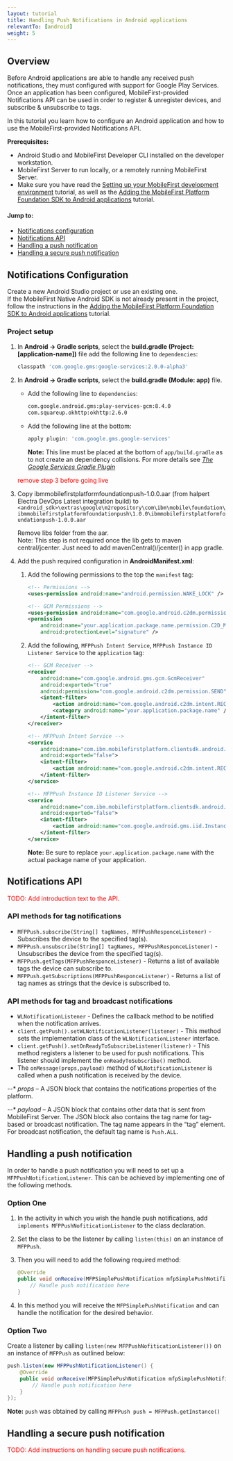 ```yaml
---
layout: tutorial
title: Handling Push Notifications in Android applications
relevantTo: [android]
weight: 5
---
```


## Overview
Before Android applications are able to handle any received push notifications, they must configured with support for Google Play Services. Once an application has been configured, MobileFirst-provided Notifications API can be used in order to register &amp; unregister devices, and subscribe &amp; unsubscribe to tags.

In this tutorial you learn how to configure an Android application and how to use the MobileFirst-provided Notifications API.

**Prerequisites:** 

* Android Studio and MobileFirst Developer CLI installed on the developer workstation.  
* MobileFirst Server to run locally, or a remotely running MobileFirst Server.
* Make sure you have read the [Setting up your MobileFirst development environment](../../../setting-up-your-development-environment/index) tutorial, as well as the [Adding the MobileFirst Platform Foundation SDK to Android applications](../../../adding-the-mfpf-sdk/android) tutorial.

#### Jump to:

* [Notifications configuration](#notifications-configuration)
* [Notifications API](#notifications-api)
* [Handling a push notification](#handling-a-push-notification)
* [Handling a secure push notification](#handling-a-secure-push-notification)

## Notifications Configuration
Create a new Android Studio project or use an existing one.  
If the MobileFirst Native Android SDK is not already present in the project, follow the instructions in the [Adding the MobileFirst Platform Foundation SDK to Android applications](../../../adding-the-mfpf-sdk/android) tutorial.

### Project setup

1. In **Android → Gradle scripts**, select the **build.gradle (Project: [application-name])** file add the following line to `dependencies`: 

	```bash
	classpath 'com.google.gms:google-services:2.0.0-alpha3'
	```

3. In **Android → Gradle scripts**, select the **build.gradle (Module: app)** file.
	- Add the following line to `dependencies`:
		
		```bash
		com.google.android.gms:play-services-gcm:8.4.0
		com.squareup.okhttp:okhttp:2.6.0
		```
	- Add the following line at the bottom:

		```bash
		apply plugin: 'com.google.gms.google-services'
		```

		**Note:** This line must be placed at the bottom of `app/build.gradle` as to not create an dependency collisions. For more details see [*The Google Services Gradle Plugin*](https://developers.google.com/android/guides/google-services-plugin)

	<span style="color:red"> remove step 3 before going live</span>

3. Copy ibmmobilefirstplatformfoundationpush-1.0.0.aar (from halpert Electra DevOps Latest integration build) to `<android_sdk>\extras\google\m2repository\com\ibm\mobile\foundation\ibmmobilefirstplatformfoundationpush\1.0.0\ibmmobilefirstplatformfoundationpush-1.0.0.aar`

   	Remove libs folder from the aar.  
   	Note: This step is not required once the lib gets to maven central/jcenter. Just need to add mavenCentral()/jcenter() in app gradle.

4. Add the push required configuration in **AndroidManifest.xml**:

	1. Add the following permissions to the top the `manifest` tag:

		```xml
		<!-- Permissions -->
    	<uses-permission android:name="android.permission.WAKE_LOCK" />
		
    	<!-- GCM Permissions -->
    	<uses-permission android:name="com.google.android.c2dm.permission.RECEIVE" />
    	<permission
    	    android:name="your.application.package.name.permission.C2D_MESSAGE"
    	    android:protectionLevel="signature" />

		```

	2. Add the following, `MFPPush Intent Service`, `MFPPush Instance ID Listener Service` to the `application` tag:

		```xml
        <!-- GCM Receiver -->
        <receiver
            android:name="com.google.android.gms.gcm.GcmReceiver"
            android:exported="true"
            android:permission="com.google.android.c2dm.permission.SEND">
            <intent-filter>
                <action android:name="com.google.android.c2dm.intent.RECEIVE" />
                <category android:name="your.application.package.name" />
            </intent-filter>
        </receiver>

        <!-- MFPPush Intent Service -->
        <service
            android:name="com.ibm.mobilefirstplatform.clientsdk.android.push.api.MFPPushIntentService"
            android:exported="false">
            <intent-filter>
                <action android:name="com.google.android.c2dm.intent.RECEIVE" />
            </intent-filter>
        </service>

        <!-- MFPPush Instance ID Listener Service -->
        <service
            android:name="com.ibm.mobilefirstplatform.clientsdk.android.push.api.MFPPushInstanceIDListenerService"
            android:exported="false">
            <intent-filter>
                <action android:name="com.google.android.gms.iid.InstanceID" />
            </intent-filter>
        </service>
		```

		**Note:** Be sure to replace `your.application.package.name` with the actual package name of your application.


## Notifications API
<span style="color:red">TODO: Add introduction text to the API.</span>

### API methods for tag notifications
* `MFPPush.subscribe(String[] tagNames, MFPPushResponceListener)` - Subscribes the device to the specified tag(s).
* `MFPPush.unsubscribe(String[] tagNames, MFPPushResponceListener)` -  Unsubscribes the device from the specified tag(s).
* `MFPPush.getTags(MFPPushResponceListener)` - Returns a list of available tags the device can subscribe to.
* `MFPPush.getSubscriptions(MFPPushResponceListener)` - Returns a list of tag names as strings that the device is subscribed to.

### API methods for tag and broadcast notifications

* `WLNotificationListener` - Defines the callback method to be notified when the notification arrives.
* `client.getPush().setWLNotificationListener(listener)` -
This method sets the implementation class of the `WLNotificationListener` interface.
* `client.getPush().setOnReadyToSubscribeListener(listener)` -
This method registers a listener to be used for push notifications. This listener should implement the `onReadyToSubscribe()` method.
* The `onMessage(props,payload)` method of `WLNotificationListener` is called when a push notification is received by the device.

--* *props* – A JSON block that contains the notifications properties of the platform.

--* *payload* – A JSON block that contains other data that is sent from MobileFirst Server. The JSON block also contains the tag name for tag-based or broadcast notification. The tag name appears in the “tag” element. For broadcast notification, the default tag name is `Push.ALL`.

## Handling a push notification

In order to handle a push notification you will need to set up a `MFPPushNotificationListener`.  This can be achieved by implementing one of the following methods.

### Option One

1. In the activity in which you wish the handle push notifications, add `implements MFPPushNofiticationListener` to the class declaration.
2. Set the class to be the listener by calling `listen(this)` on an instance of `MFPPush`.
2. Then you will need to add the following required method:

	```java
	@Override
    public void onReceive(MFPSimplePushNotification mfpSimplePushNotification) {
        // Handle push notification here
    }
	```

3. In this method you will receive the `MFPSimplePushNotification` and can handle the notification for the desired behavior.

### Option Two

Create a listener by calling `listen(new MFPPushNofiticationListener())` on an instance of `MFPPush` as outlined below:

```java
push.listen(new MFPPushNotificationListener() {
    @Override
    public void onReceive(MFPSimplePushNotification mfpSimplePushNotification) {
        // Handle push notification here
    }
});
```

**Note:** `push` was obtained by calling `MFPPush push = MFPPush.getInstance()`

## Handling a secure push notification
<span style="color:red">TODO: Add instructions on handling secure push notifications.</span>

